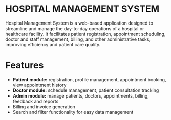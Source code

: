 # HOSPITAL MANAGEMENT SYSTEM

Hospital Management System is a web-based application designed to streamline and manage the day-to-day operations of a hospital or healthcare facility. It facilitates patient registration, appointment scheduling, doctor and staff management, billing, and other administrative tasks, improving efficiency and patient care quality.

# Features
- **Patient module:** registration, profile management, appointment booking, view appointment history
- **Doctor module:** schedule management, patient consultation tracking
- **Admin module:** manage patients, doctors, appointments, billing, feedback and reports
- Billing and invoice generation
- Search and filter functionality for easy data management
